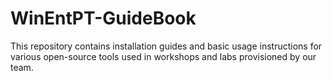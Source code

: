# WinEntPT-GuideBook

This repository contains installation guides and basic usage instructions for various open-source tools used in workshops and labs provisioned by our team.
